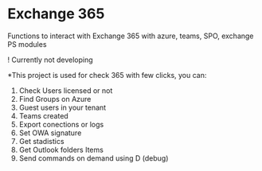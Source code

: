 # Exchange 365

Functions to interact with Exchange 365 with azure, teams, SPO, exchange PS modules

! Currently not developing

*This project is used for check 365 with few clicks, you can:

1. Check Users licensed or not
2. Find Groups on Azure
3. Guest users in your tenant
4. Teams created
5. Export conections or logs
6. Set OWA signature
7. Get stadistics
8. Get Outlook folders Items 
9. Send commands on demand using D (debug)

